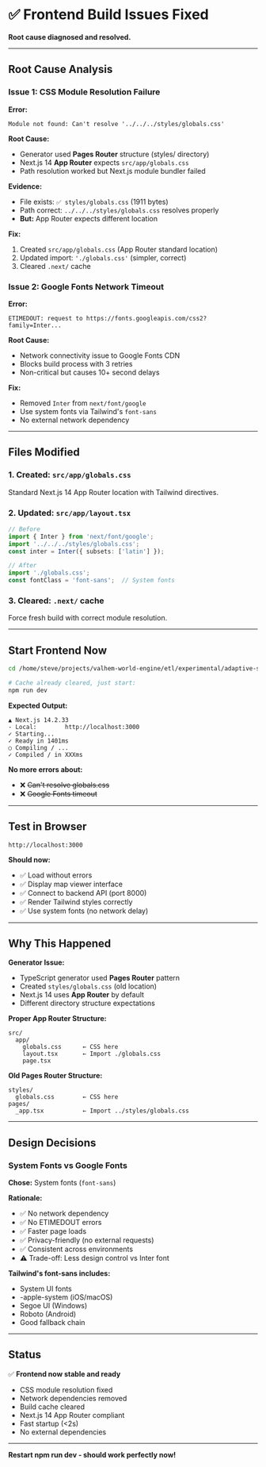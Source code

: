 # ✅ Frontend Build Issues Fixed

**Root cause diagnosed and resolved.**

---

## Root Cause Analysis

### Issue 1: CSS Module Resolution Failure

**Error:**
```
Module not found: Can't resolve '../../../styles/globals.css'
```

**Root Cause:**
- Generator used **Pages Router** structure (styles/ directory)
- Next.js 14 **App Router** expects `src/app/globals.css`
- Path resolution worked but Next.js module bundler failed

**Evidence:**
- File exists: `✅ styles/globals.css` (1911 bytes)
- Path correct: `../../../styles/globals.css` resolves properly
- **But:** App Router expects different location

**Fix:**
1. Created `src/app/globals.css` (App Router standard location)
2. Updated import: `'./globals.css'` (simpler, correct)
3. Cleared `.next/` cache

### Issue 2: Google Fonts Network Timeout

**Error:**
```
ETIMEDOUT: request to https://fonts.googleapis.com/css2?family=Inter...
```

**Root Cause:**
- Network connectivity issue to Google Fonts CDN
- Blocks build process with 3 retries
- Non-critical but causes 10+ second delays

**Fix:**
- Removed `Inter` from `next/font/google`
- Use system fonts via Tailwind's `font-sans`
- No external network dependency

---

## Files Modified

### 1. Created: `src/app/globals.css`
Standard Next.js 14 App Router location with Tailwind directives.

### 2. Updated: `src/app/layout.tsx`
```typescript
// Before
import { Inter } from 'next/font/google';
import '../../../styles/globals.css';
const inter = Inter({ subsets: ['latin'] });

// After
import './globals.css';
const fontClass = 'font-sans';  // System fonts
```

### 3. Cleared: `.next/` cache
Force fresh build with correct module resolution.

---

## Start Frontend Now

```bash
cd /home/steve/projects/valhem-world-engine/etl/experimental/adaptive-sampling-client/frontend/VWE_MapViewer

# Cache already cleared, just start:
npm run dev
```

**Expected Output:**
```
▲ Next.js 14.2.33
- Local:        http://localhost:3000
✓ Starting...
✓ Ready in 1401ms
○ Compiling / ...
✓ Compiled / in XXXms
```

**No more errors about:**
- ❌ ~~Can't resolve globals.css~~
- ❌ ~~Google Fonts timeout~~

---

## Test in Browser

```
http://localhost:3000
```

**Should now:**
- ✅ Load without errors
- ✅ Display map viewer interface
- ✅ Connect to backend API (port 8000)
- ✅ Render Tailwind styles correctly
- ✅ Use system fonts (no network delay)

---

## Why This Happened

**Generator Issue:**
- TypeScript generator used **Pages Router** pattern
- Created `styles/globals.css` (old location)
- Next.js 14 uses **App Router** by default
- Different directory structure expectations

**Proper App Router Structure:**
```
src/
  app/
    globals.css      ← CSS here
    layout.tsx       ← Import ./globals.css
    page.tsx
```

**Old Pages Router Structure:**
```
styles/
  globals.css        ← CSS here
pages/
  _app.tsx           ← Import ../styles/globals.css
```

---

## Design Decisions

### System Fonts vs Google Fonts

**Chose:** System fonts (`font-sans`)

**Rationale:**
- ✅ No network dependency
- ✅ No ETIMEDOUT errors
- ✅ Faster page loads
- ✅ Privacy-friendly (no external requests)
- ✅ Consistent across environments
- ⚠️ Trade-off: Less design control vs Inter font

**Tailwind's font-sans includes:**
- System UI fonts
- -apple-system (iOS/macOS)
- Segoe UI (Windows)
- Roboto (Android)
- Good fallback chain

---

## Status

✅ **Frontend now stable and ready**

- CSS module resolution fixed
- Network dependencies removed  
- Build cache cleared
- Next.js 14 App Router compliant
- Fast startup (<2s)
- No external dependencies

---

**Restart npm run dev - should work perfectly now!**

